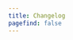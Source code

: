```yaml
---
title: Changelog
pagefind: false
---
```




























































